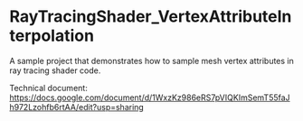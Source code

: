 # RayTracingShader_VertexAttributeInterpolation
A sample project that demonstrates how to sample mesh vertex attributes in ray tracing shader code.

Technical document: https://docs.google.com/document/d/1WxzKz986eRS7pVIQKImSemT55faJh972Lzohfb6rtAA/edit?usp=sharing
